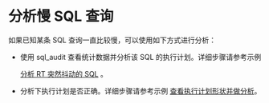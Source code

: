 分析慢 SQL 查询 
===============================



如果已知某条 SQL 查询一直比较慢，可以使用如下方式进行分析：

* 使用 sql_audit 查看统计数据并分析该 SQL 的执行计划。详细步骤请参考示例

  [分析 RT 突然抖动的 SQL](../../../../12.sql-optimization-guide-1/4.sql-optimization-1/3.monitor-sql-execution-performance-1/4.sql-performance-analysis-example-1/2.sql-statement-that-analyzes-sudden-jitter-of-rt-1.md) 。
  

* 分析下执行计划是否正确。详细步骤请参考示例 [查看执行计划形状并做分析](../../../../12.sql-optimization-guide-1/4.sql-optimization-1/3.monitor-sql-execution-performance-1/4.sql-performance-analysis-example-1/3.view-and-analyze-the-execution-plan-1.md)。

  



